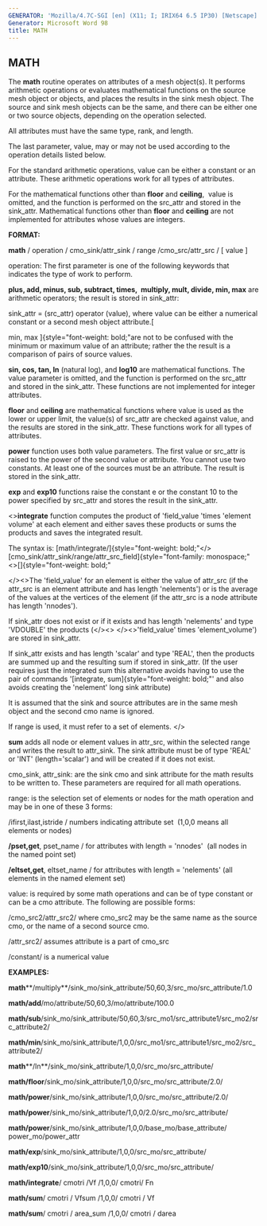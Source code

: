```yaml
---
GENERATOR: 'Mozilla/4.7C-SGI [en] (X11; I; IRIX64 6.5 IP30) [Netscape]'
Generator: Microsoft Word 98
title: MATH
---
```


MATH
----

 The **math** routine operates on attributes of a mesh object(s). It
 performs arithmetic operations or evaluates mathematical functions on
 the source mesh object or objects, and places the results in the sink
 mesh object. The source and sink mesh objects can be the same, and
 there can be either one or two source objects, depending on the
 operation selected.

 All attributes must have the same type, rank, and length.

 The last parameter, value, may or may not be used according to the
 operation details listed below.

 For the standard arithmetic operations, value can be either a constant
 or an attribute. These arithmetic operations work for all types of
 attributes.

 For the mathematical functions other than **floor** and **ceiling**, 
 value is omitted, and the function is performed on the src\_attr and
 stored in the sink\_attr. Mathematical functions other than **floor**
 and **ceiling** are not implemented for attributes whose values are
 integers.

**FORMAT:**

 **math** / operation / cmo\_sink/attr\_sink / range
 /cmo\_src/attr\_src / [ value ]



operation: The first parameter is one of the following keywords that
indicates the type of work to perform.

 **plus, add, minus, sub, subtract, times,  multiply, mult, divide,
 min, max** are arithmetic operators; the result is stored in
 sink\_attr:

 sink\_attr = (src\_attr) operator (value), where value can be either a
 numerical constant or a second mesh object attribute.[

 min, max ]{style="font-weight: bold;"are not to be confused with the
 minimum or maximum value of an attribute; rather the the result is a
 comparison of pairs of source values.


 **sin, cos, tan, ln** (natural log), and **log10** are mathematical
 functions. The value parameter is omitted, and the function is
 performed on the src\_attr and stored in the sink\_attr. These
 functions are not implemented for integer attributes.

 **floor** and **ceiling** are mathematical functions where value is
 used as the lower or upper limit, the value(s) of src\_attr are
 checked against value, and the results are stored in the sink\_attr.
 These functions work for all types of attributes.

 **power** function uses both value parameters. The first value or
 src\_attr is raised to the power of the second value or attribute. You
 cannot use two constants. At least one of the sources must be an
 attribute. The result is stored in the sink\_attr.

 **exp** and **exp10** functions raise the constant e or the constant
 10 to the power specified by src\_attr and stores the result in the
 sink\_attr.

 &lt;&gt;**integrate** function computes the product of 'field\_value
 'times 'element volume' at each element and either saves these
 products or sums the products and saves the integrated result.

 The syntax is:
 [math/integrate/]{style="font-weight: bold;"&lt;/&gt;[cmo\_sink/attr\_sink/range/attr\_src\_field]{style="font-family: monospace;"&lt;&gt;[]{style="font-weight: bold;"

 &lt;/&gt;&lt;&gt;The 'field\_value' for an element is either the value
 of attr\_src (if the attr\_src is an element attribute and has length
 'nelements') or is the average of the values at the vertices of the
 element (if the attr\_src is a node attribute has length 'nnodes').

 If sink\_attr does not exist or if it exists and has length
 'nelements' and type 'VDOUBLE' the products (&lt;/&gt;&lt;&gt;
 &lt;/&gt;&lt;&gt;'field\_value' times 'element\_volume') are stored in
 sink\_attr.

 If sink\_attr exists and has length 'scalar' and type 'REAL', then the
 products are summed up and the resulting sum if stored in sink\_attr.
 (If the user requires just the integrated sum this alternative avoids
 having to use the pair of commands '[integrate,
 sum]{style="font-weight: bold;"' and also avoids creating the
 'nelement' long sink attribute)

 It is assumed that the sink and source attributes are in the same mesh
 object and the second cmo name is ignored.

 If range is used, it must refer to a set of elements. &lt;/&gt;

 **sum** adds all node or element values in attr\_src, within the
 selected range and writes the result to attr\_sink. The sink attribute
 must be of type 'REAL' or 'INT' (length='scalar') and will be created
 if it does not exist.



cmo\_sink, attr\_sink: are the sink cmo and sink attribute for the math
results to be written to. These parameters are required for all math
operations.



range: is the selection set of elements or nodes for the math operation
and may be in one of these 3 forms:

 /ifirst,ilast,istride / numbers indicating attribute set  (1,0,0 means
 all elements or nodes)

 **/pset,get**, pset\_name / for attributes with length = 'nnodes' 
 (all nodes in the named point set)

 **/eltset,get**, eltset\_name / for attributes with length =
 'nelements' (all elements in the named element set)




value: is required by some math operations and can be of type constant
or can be a cmo attribute. The following are possible forms:

 /cmo\_src2/attr\_src2/ where cmo\_src2 may be the same name as the
 source cmo, or the name of a second source cmo.

 /attr\_src2/ assumes attribute is a part of cmo\_src

 /constant/ is a numerical value



**EXAMPLES:**

**math****/multiply**/sink\_mo/sink\_attribute/50,60,3/src\_mo/src\_attribute/1.0

**math/add**/mo/attribute/50,60,3/mo/attribute/100.0

**math/sub**/sink\_mo/sink\_attribute/50,60,3/src\_mo1/src\_attribute1/src\_mo2/src\_attribute2/

**math/min**/sink\_mo/sink\_attribute/1,0,0/src\_mo1/src\_attribute1/src\_mo2/src\_attribute2/

**math****/ln**/sink\_mo/sink\_attribute/1,0,0/src\_mo/src\_attribute/

**math/floor**/sink\_mo/sink\_attribute/1,0,0/src\_mo/src\_attribute/2.0/

**math/power**/sink\_mo/sink\_attribute/1,0,0/src\_mo/src\_attribute/2.0/

**math/power**/sink\_mo/sink\_attribute/1,0,0/2.0/src\_mo/src\_attribute/

**math/power**/sink\_mo/sink\_attribute/1,0,0/base\_mo/base\_attribute/
power\_mo/power\_attr

**math/exp**/sink\_mo/sink\_attribute/1,0,0/src\_mo/src\_attribute/

**math/exp10**/sink\_mo/sink\_attribute/1,0,0/src\_mo/src\_attribute/

**math/integrate**/ cmotri /Vf /1,0,0/ cmotri/ Fn

**math/sum**/ cmotri / Vfsum /1,0,0/ cmotri / Vf

**math/sum**/ cmotri / area\_sum /1,0,0/ cmotri / darea

 




